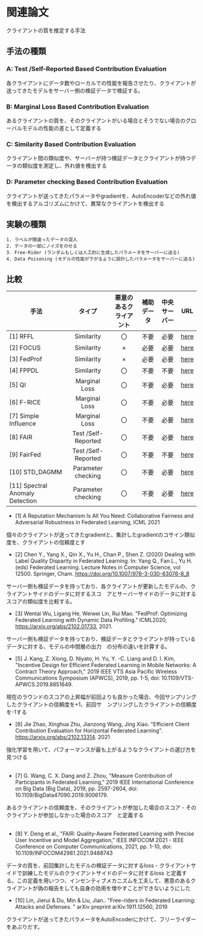 # 関連論文

クライアントの質を推定する手法

## 手法の種類

### A: Test /Self-Reported Based Contribution Evaluation

各クライアントにデータ数やローカルでの性能を報告させたり、クライアントが送ってきたモデルをサーバー側の検証データで検証する。

### B: Marginal Loss Based Contribution Evaluation

あるクライアントの質を、そのクライアントがいる場合とそうでない場合のグローバルモデルの性能の差として定義する

### C: Similarity Based Contribution Evaluation

クライアント間の類似度や、サーバーが持つ検証データとクライアントが持つデータの類似度を測定し、外れ値を検出する


### D: Parameter checking Based Contribution Evaluation

クライアントが送ってきたパラメータやgradientを、AutoEncoderなどの外れ値を検出するアルゴリズムにかけて、異常なクライアントを検出する

## 実験の種類

    1. ラベルが間違ったデータの混入
    2. データの一部にノイズをのせる
    3. Free-Rider (ランダムもしくは人工的に生成したパラメータをサーバーに送る)
    4. Data Poisoning (モデルの性能が下がるように設計したパラメータをサーバーに送る)

## 比較

| 手法  |    タイプ     | 悪意のあるクライアント | 補助データ | 中央サーバー |                                  URL                                  |
|----|:----------:|:-------------:|:-----:|:------:|:---------------------------------------------------------------------:|
|[1] RFFL  | Similarity |       〇       |  不要   |   必要   |            [here](https://arxiv.org/pdf/2011.10464v2.pdf)             |
|[2] FOCUS | Similarity |       ×       |  必要   |   必要   | [here](https://link.springer.com/chapter/10.1007/978-3-030-63076-8_8) |
|[3] FedProf|Similarity|×|必要|必要| [here](https://arxiv.org/abs/2102.01733) |
|[4] FPPDL|Similarity|〇|不要|不要|[here](https://arxiv.org/pdf/1906.01167.pdf)|
|[5] QI|Marginal Loss|〇|不要|必要| [here](https://arxiv.org/abs/2007.06236) |
|[6] F-RICE|Marginal Loss|〇|不要|必要| [here](https://arxiv.org/abs/2102.13314)|
|[7] Simple Influence|Marginal Loss|〇|不要|必要|[here](https://ieeexplore.ieee.org/document/9006179)|
|[8] FAIR|Test /Self-Reported|〇|不要|必要| [here](https://ieeexplore.ieee.org/document/9488743)|
|[9] FairFed|Test /Self-Reported|〇|不要|不要| [here](https://ieeexplore.ieee.org/document/9425266) |
|[10] STD_DAGMM|Parameter checking|〇|不要|必要| [here](https://arxiv.org/abs/1911.12560) |
|[11] Spectral Anomaly Detection|Parameter checking|〇|不要|必要| [here](https://arxiv.org/abs/2002.00211) |

- [1] A Reputation Mechanism Is All You Need: Collaborative Fairness and Adversarial Robustness in Federated Learning, ICML 2021

個々のクライアントが送ってきたgradientと、集計したgradientのコサイン類似度を、クライアントの信頼度とす　　
<br/>

- [2] Chen Y., Yang X., Qin X., Yu H., Chan P., Shen Z. (2020) Dealing with Label Quality Disparity in Federated Learning. In: Yang Q., Fan L., Yu H. (eds) Federated Learning. Lecture Notes in Computer Science, vol 12500. Springer, Cham. https://doi.org/10.1007/978-3-030-63076-8_8

サーバー側も検証データを持っており、各クライアントが更新したモデルの、クライアントサイドのデータに対するスコ　アとサーバーサイドのデータに対するスコアの類似度を比較する。
<br/>

- [3] Wentai Wu, Ligang He, Weiwei Lin, Rui Mao. "FedProf: Optimizing Federated Learning with Dynamic Data Profiling." ICML2020, https://arxiv.org/abs/2102.01733, 2021.

サーバー側も検証データを持っており、検証データとクライアントが持っているデータに対する、モデルの中間層の出力　の分布の違いを計算する。
<br/>

- [5] J. Kang, Z. Xiong, D. Niyato, H. Yu, Y. -C. Liang and D. I. Kim, "Incentive Design for Efficient Federated Learning in Mobile Networks: A Contract Theory Approach," 2019 IEEE VTS Asia Pacific Wireless Communications Symposium (APWCS), 2019, pp. 1-5, doi: 10.1109/VTS-APWCS.2019.8851649.

現在のラウンドのスコアの上昇幅が前回よりも良かった場合、今回サンプリングしたクライアントの信頼度を+1、前回サ　ンプリングしたクライアントの信頼度を-1する
<br/>

- [6] Jie Zhao, Xinghua Zhu, Jianzong Wang, Jing Xiao. "Efficient Client Contribution Evaluation for Horizontal Federated Learning". https://arxiv.org/abs/2102.13314. 2021

強化学習を用いて、パフォーマンスが最も上がるようなクライアントの選び方を見つける  
<br/>

- [7] G. Wang, C. X. Dang and Z. Zhou, "Measure Contribution of Participants in Federated Learning," 2019 IEEE International Conference on Big Data (Big Data), 2019, pp. 2597-2604, doi: 10.1109/BigData47090.2019.9006179.

あるクライアントの信頼度を、そのクライアントが参加した場合のスコア - そのクライアントが参加しなかった場合のスコア　と定義する  
<br/>

- [8] Y. Deng et al., "FAIR: Quality-Aware Federated Learning with Precise User Incentive and Model Aggregation," IEEE INFOCOM 2021 - IEEE Conference on Computer Communications, 2021, pp. 1-10, doi: 10.1109/INFOCOM42981.2021.9488743

データの質を、前回集計したモデルの検証データに対するloss - クライアントサイドで訓練したモデルのクライアントサイドのデータに対するloss と定義する。この定義を用いつつ、インセンティブメカニズムを工夫して、悪意のあるクライアントが偽の報告をしても自身の効用を増やすことができないようにした　　　
<br/>

- [10] Lin, Jierui & Du, Min & Liu, Jian.. "Free-riders in Federated Learning: Attacks and Defenses. " arXiv preprint arXiv:1911.12560, 2019

クライアントが送ってきたパラメータをAutoEncoderにかけて、フリーライダーをあぶりだす。
<br/>



